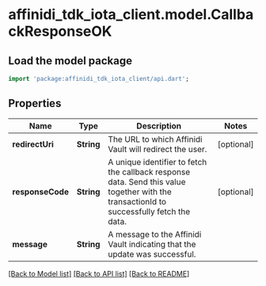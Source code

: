 # affinidi_tdk_iota_client.model.CallbackResponseOK

## Load the model package

```dart
import 'package:affinidi_tdk_iota_client/api.dart';
```

## Properties

| Name             | Type       | Description                                                                                                                              | Notes      |
| ---------------- | ---------- | ---------------------------------------------------------------------------------------------------------------------------------------- | ---------- |
| **redirectUri**  | **String** | The URL to which Affinidi Vault will redirect the user.                                                                                  | [optional] |
| **responseCode** | **String** | A unique identifier to fetch the callback response data. Send this value together with the transactionId to successfully fetch the data. | [optional] |
| **message**      | **String** | A message to the Affinidi Vault indicating that the update was successful.                                                               |

[[Back to Model list]](../README.md#documentation-for-models) [[Back to API list]](../README.md#documentation-for-api-endpoints) [[Back to README]](../README.md)
